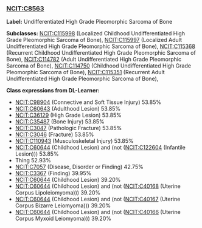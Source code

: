 
### [NCIT:C8563](http://purl.obolibrary.org/obo/NCIT_C8563)
**Label:** Undifferentiated High Grade Pleomorphic Sarcoma of Bone

**Subclasses:** [NCIT:C115998](http://purl.obolibrary.org/obo/NCIT_C115998) (Localized Childhood Undifferentiated High Grade Pleomorphic Sarcoma of Bone), [NCIT:C115997](http://purl.obolibrary.org/obo/NCIT_C115997) (Localized Adult Undifferentiated High Grade Pleomorphic Sarcoma of Bone), [NCIT:C115368](http://purl.obolibrary.org/obo/NCIT_C115368) (Recurrent Childhood Undifferentiated High Grade Pleomorphic Sarcoma of Bone), [NCIT:C114782](http://purl.obolibrary.org/obo/NCIT_C114782) (Adult Undifferentiated High Grade Pleomorphic Sarcoma of Bone), [NCIT:C114750](http://purl.obolibrary.org/obo/NCIT_C114750) (Childhood Undifferentiated High Grade Pleomorphic Sarcoma of Bone), [NCIT:C115351](http://purl.obolibrary.org/obo/NCIT_C115351) (Recurrent Adult Undifferentiated High Grade Pleomorphic Sarcoma of Bone), 

**Class expressions from DL-Learner:**

- [NCIT:C98904](http://purl.obolibrary.org/obo/NCIT_C98904) (Connective and Soft Tissue Injury) 53.85%
- [NCIT:C60643](http://purl.obolibrary.org/obo/NCIT_C60643) (Adulthood Lesion) 53.85%
- [NCIT:C36129](http://purl.obolibrary.org/obo/NCIT_C36129) (High Grade Lesion) 53.85%
- [NCIT:C35487](http://purl.obolibrary.org/obo/NCIT_C35487) (Bone Injury) 53.85%
- [NCIT:C3047](http://purl.obolibrary.org/obo/NCIT_C3047) (Pathologic Fracture) 53.85%
- [NCIT:C3046](http://purl.obolibrary.org/obo/NCIT_C3046) (Fracture) 53.85%
- [NCIT:C110943](http://purl.obolibrary.org/obo/NCIT_C110943) (Musculoskeletal Injury) 53.85%
- [NCIT:C60644](http://purl.obolibrary.org/obo/NCIT_C60644) (Childhood Lesion) and (not ([NCIT:C122604](http://purl.obolibrary.org/obo/NCIT_C122604) (Infantile Lesion))) 53.85%
- Thing 52.93%
- [NCIT:C7057](http://purl.obolibrary.org/obo/NCIT_C7057) (Disease, Disorder or Finding) 42.75%
- [NCIT:C3367](http://purl.obolibrary.org/obo/NCIT_C3367) (Finding) 39.95%
- [NCIT:C60644](http://purl.obolibrary.org/obo/NCIT_C60644) (Childhood Lesion) 39.20%
- [NCIT:C60644](http://purl.obolibrary.org/obo/NCIT_C60644) (Childhood Lesion) and (not ([NCIT:C40168](http://purl.obolibrary.org/obo/NCIT_C40168) (Uterine Corpus Lipoleiomyoma))) 39.20%
- [NCIT:C60644](http://purl.obolibrary.org/obo/NCIT_C60644) (Childhood Lesion) and (not ([NCIT:C40167](http://purl.obolibrary.org/obo/NCIT_C40167) (Uterine Corpus Bizarre Leiomyoma))) 39.20%
- [NCIT:C60644](http://purl.obolibrary.org/obo/NCIT_C60644) (Childhood Lesion) and (not ([NCIT:C40166](http://purl.obolibrary.org/obo/NCIT_C40166) (Uterine Corpus Myxoid Leiomyoma))) 39.20%


